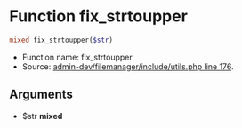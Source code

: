 Function fix_strtoupper
===========================





```php
mixed fix_strtoupper($str)
```

* Function name: fix_strtoupper
* Source: [admin-dev/filemanager/include/utils.php line 176](https://github.com/PrestaShop/PrestaShop/blob/1.6.0.13/admin-dev/filemanager/include/utils.php#L176).

Arguments
---------

* $str **mixed**

